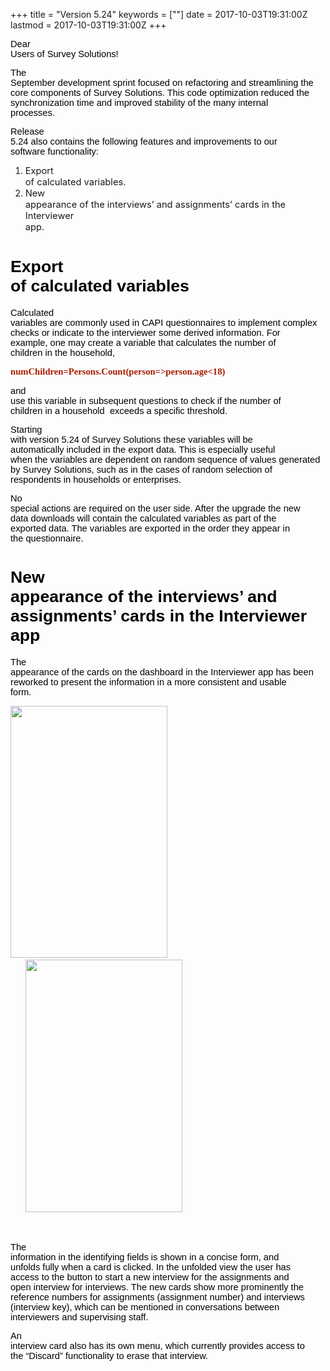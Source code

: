 +++
title = "Version 5.24"
keywords = [""]
date = 2017-10-03T19:31:00Z
lastmod = 2017-10-03T19:31:00Z
+++

<span id="docs-internal-guid-023fb4fa-e3b8-6e3d-4873-9680fe53689c"><span
style="font-size: 11pt; font-family: Arial; color: rgb(0, 0, 0); background-color: transparent; vertical-align: baseline; white-space: pre-wrap;">Dear
Users of Survey Solutions!</span></span>

<span id="docs-internal-guid-023fb4fa-e3b8-6e3d-4873-9680fe53689c"><span
style="font-size: 11pt; font-family: Arial; color: rgb(0, 0, 0); background-color: transparent; vertical-align: baseline; white-space: pre-wrap;">The
September development sprint focused on refactoring and streamlining the
core components of Survey Solutions. This code optimization reduced the
synchronization time and improved stability of the many internal
processes.      </span></span>

<span id="docs-internal-guid-023fb4fa-e3b8-6e3d-4873-9680fe53689c"><span
style="font-size: 11pt; font-family: Arial; color: rgb(0, 0, 0); background-color: transparent; vertical-align: baseline; white-space: pre-wrap;">Release
5.24 also contains the following features and improvements to our
software functionality:</span></span>

1.  <span
    id="docs-internal-guid-023fb4fa-e3b8-6e3d-4873-9680fe53689c"><span
    style="font-size: 11pt; background-color: transparent; vertical-align: baseline; white-space: pre-wrap;">Export
    of calculated variables.</span></span>
2.  <span
    style="font-size: 11pt; background-color: transparent; vertical-align: baseline; white-space: pre-wrap;">New
    appearance of the interviews’ and assignments’ cards in the
    Interviewer app.</span>

<span id="docs-internal-guid-023fb4fa-e3bc-459e-beff-ae1a8be85ee8"><span style="font-size: 20pt; font-family: Arial; color: rgb(0, 0, 0); background-color: transparent; vertical-align: baseline; white-space: pre-wrap;">Export of calculated variables</span></span>
=======================================================================================================================================================================================================================================================================

<span id="docs-internal-guid-023fb4fa-e3bc-459e-beff-ae1a8be85ee8"><span
style="font-size: 11pt; font-family: Arial; color: rgb(0, 0, 0); background-color: transparent; vertical-align: baseline; white-space: pre-wrap;">Calculated
variables are commonly used in CAPI questionnaires to implement complex
checks or indicate to the interviewer some derived information. For
example, one may create a variable that calculates the number of
children in the household,</span></span>

<span id="docs-internal-guid-023fb4fa-e3bc-459e-beff-ae1a8be85ee8"><span
style="font-size: 11pt; font-family: Consolas; color: rgb(166, 28, 0); background-color: transparent; font-weight: 700; vertical-align: baseline; white-space: pre-wrap;">numChildren=Persons.Count(person=&gt;person.age&lt;18)</span></span>

<span id="docs-internal-guid-023fb4fa-e3bc-459e-beff-ae1a8be85ee8"><span
style="font-size: 11pt; font-family: Arial; color: rgb(0, 0, 0); background-color: transparent; vertical-align: baseline; white-space: pre-wrap;">and
use this variable in subsequent questions to check if the number of
children in a household  exceeds a specific threshold.</span></span>

<span id="docs-internal-guid-023fb4fa-e3bc-459e-beff-ae1a8be85ee8"><span
style="font-size: 11pt; font-family: Arial; color: rgb(0, 0, 0); background-color: transparent; vertical-align: baseline; white-space: pre-wrap;">Starting
with version 5.24 of Survey Solutions these variables will be
automatically included in the export data. This is especially useful
when the variables are dependent on random sequence of values generated
by Survey Solutions, such as in the cases of random selection of
respondents in households or enterprises. </span></span>

<span id="docs-internal-guid-023fb4fa-e3bc-459e-beff-ae1a8be85ee8"><span
style="font-size: 11pt; font-family: Arial; color: rgb(0, 0, 0); background-color: transparent; vertical-align: baseline; white-space: pre-wrap;">No
special actions are required on the user side. After the upgrade the new
data downloads will contain the calculated variables as part of the
exported data. The variables are exported in the order they appear in
the questionnaire. </span></span>

<span id="docs-internal-guid-023fb4fa-e3bc-459e-beff-ae1a8be85ee8"><span style="font-size: 20pt; font-family: Arial; color: rgb(0, 0, 0); background-color: transparent; vertical-align: baseline; white-space: pre-wrap;">New appearance of the interviews’ and assignments’ cards in the Interviewer app</span></span>
========================================================================================================================================================================================================================================================================================================================

<span id="docs-internal-guid-023fb4fa-e3bc-459e-beff-ae1a8be85ee8"><span
style="font-size: 11pt; font-family: Arial; color: rgb(0, 0, 0); background-color: transparent; vertical-align: baseline; white-space: pre-wrap;">The
appearance of the cards on the dashboard in the Interviewer app has been
reworked to present the information in a more consistent and usable
form. </span></span>

<span id="docs-internal-guid-023fb4fa-e3bc-459e-beff-ae1a8be85ee8"><span
style="font-size: 11pt; font-family: Arial; color: rgb(0, 0, 0); background-color: transparent; vertical-align: baseline; white-space: pre-wrap;"><img src="https://lh6.googleusercontent.com/uokfV9tA-KtPsnPBqzAm_PZ-0-uyphi4ObmYUKSxtuiWc8sodiOO6XmrZ5dU6RitFl4wkTCokNoxSkGJ8knQLq7keYMaLZs5yAX5IrQOrn8Dhii-7vrBpTvUVkZOiX64U03hozNC" width="251" height="403" /></span><span
style="font-size: 11pt; font-family: Arial; color: rgb(0, 0, 0); background-color: transparent; vertical-align: baseline; white-space: pre-wrap;">
      </span><span
style="font-size: 11pt; font-family: Arial; color: rgb(0, 0, 0); background-color: transparent; vertical-align: baseline; white-space: pre-wrap;"><img src="https://lh3.googleusercontent.com/Tsnvftc09ianUUXAav4YgZFCFBBC_8HM6gLmws4uRFKQRI1jauz2Klz8nQlPpKsSfzDn8w5dQiZwM2lvecvNaJA_1E_QZMFQpTu4uz1_aP44MBaFsDgEk0S9ozaISOhEhesq-BE-" width="251" height="404" /></span></span>

 

<span id="docs-internal-guid-023fb4fa-e3bc-459e-beff-ae1a8be85ee8"><span
style="font-size: 11pt; font-family: Arial; color: rgb(0, 0, 0); background-color: transparent; vertical-align: baseline; white-space: pre-wrap;">The
information in the identifying fields is shown in a concise form, and
unfolds fully when a card is clicked. In the unfolded view the user has
access to the button to start a new interview for the assignments and
open interview for interviews. The new cards show more prominently the
reference numbers for assignments (assignment number) and interviews
(interview key), which can be mentioned in conversations between
interviewers and supervising staff.</span></span>

<span id="docs-internal-guid-023fb4fa-e3bc-459e-beff-ae1a8be85ee8"><span
style="font-size: 11pt; font-family: Arial; color: rgb(0, 0, 0); background-color: transparent; vertical-align: baseline; white-space: pre-wrap;">An
interview card also has its own menu, which currently provides access to
the “Discard” functionality to erase that interview.</span></span>
